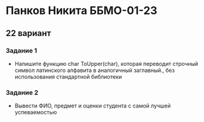 # Панков Никита ББМО-01-23
## 22 вариант

### Задание 1
  - Напишите функцию char ToUpper(char), которая переводит строчный символ латинского алфавита в аналогичный заглавный., без использования стандартной библиотеки

### Задание 2
  - Вывести ФИО, предмет и оценки студента с самой лучшей успеваемостью
